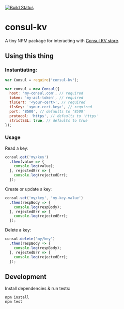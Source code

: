 [![Build Status](https://travis-ci.org/mdb/node-consul-kv.svg?branch=master)](https://travis-ci.org/mdb/node-consul-kv)

# consul-kv

A tiny NPM package for interacting with [Consul KV store](https://www.consul.io/api/kv.html).

## Using this thing

### Instantiating:

```javascript
var Consul = require('consul-kv');

var consul = new Consul({
  host: 'my-consul.com', // required
  token: 'my-acl-token', // required
  tlsCert: '<your-cert>', // required
  tlsKey: '<your-cert-key>', // required
  port: '8500', // defaults to '8500'
  protocol: 'https', // defaults to 'https'
  strictSSL: true, // defaults to true
});
```

### Usage

Read a key:

```javascript
consul.get('my/key')
  .then(value => {
    console.log(value);
  }, rejectedErr => {
    console.log(rejectedErr);
  });
```

Create or update a key:

```javascript
consul.set('my/key', 'my-key-value')
  .then(respBody => {
    console.log(respBody);
  }, rejectedErr => {
    console.log(rejectedErr);
  });
```

Delete a key:

```javascript
consul.delete('my/key')
  .then(respBody => {
    console.log(respBody);
  }, rejectedErr => {
    console.log(rejectedErr);
  });
```

## Development

Install dependencies & run tests:

```
npm install
npm test
```
